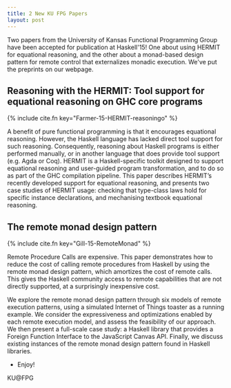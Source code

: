 ```yaml
---
title: 2 New KU FPG Papers
layout: post
---
```


Two papers from the University of Kansas Functional Programming Group have been accepted for publication at Haskell'15! One about using 
HERMIT for equational reasoning, and the other about a monad-based design pattern for remote control that externalizes monadic 
execution. We've put the preprints on our webpage.

<!--MORE-->

## Reasoning with the HERMIT: Tool support for equational reasoning on GHC core programs

{% include cite.fn key="Farmer-15-HERMIT-reasoningo" %}

A benefit of pure functional programming is that it encourages equational reasoning. However, the Haskell language has lacked direct 
tool support for such reasoning. Consequently, reasoning about Haskell programs is either performed manually, or in another language 
that does provide tool support (e.g. Agda or Coq). HERMIT is a Haskell-specific toolkit designed to support equational reasoning and 
user-guided program transformation, and to do so as part of the GHC compilation pipeline. This paper describes HERMIT’s recently 
developed support for equational reasoning, and presents two case studies of HERMIT usage: checking that type-class laws hold for 
specific instance declarations, and mechanising textbook equational reasoning.

## The remote monad design pattern

{% include cite.fn key="Gill-15-RemoteMonad" %}

Remote Procedure Calls are expensive. This paper demonstrates how to reduce the cost of calling remote procedures from Haskell by using 
the remote monad design pattern, which amortizes the cost of remote calls. This gives the Haskell community access to remote 
capabilities that are not directly supported, at a surprisingly inexpensive cost.

We explore the remote monad design pattern through six models of remote execution patterns, using a simulated Internet of Things 
toaster as a running example. We consider the expressiveness and optimizations enabled by each remote execution model, and assess the 
feasibility of our approach. We then present a full-scale case study: a Haskell library that provides a Foreign Function Interface to 
the JavaScript Canvas API. Finally, we discuss existing instances of the remote monad design pattern found in Haskell libraries.

- Enjoy!

KU@FPG
